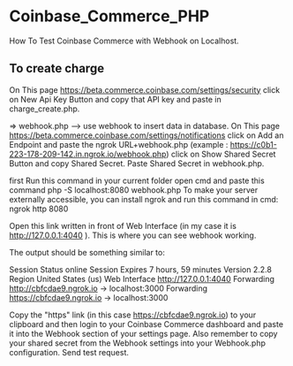 # Coinbase_Commerce_PHP
How To Test Coinbase Commerce with Webhook on Localhost.

## To create charge
On This page https://beta.commerce.coinbase.com/settings/security click on New Api Key Button and copy that API key and paste in charge_create.php.

=> webhook.php  --> use webhook to insert data in database.
On This page https://beta.commerce.coinbase.com/settings/notifications click on Add an Endpoint and paste the ngrok URL+webhook.php (example : https://c0b1-223-178-209-142.in.ngrok.io/webhook.php)
click on Show Shared Secret Button and copy Shared Secret. Paste Shared Secret in webhook.php.


first Run this command in your current folder
open cmd and paste this command
php -S localhost:8080 webhook.php
To make your server externally accessible, you can install ngrok and run this command in cmd:
ngrok http 8080

Open this link written in front of Web Interface (in my case it is  http://127.0.0.1:4040 ). This is where you can see webhook working.

The output should be something similar to:

Session Status                online
Session Expires               7 hours, 59 minutes
Version                       2.2.8
Region                        United States (us)
Web Interface                 http://127.0.0.1:4040
Forwarding                    http://cbfcdae9.ngrok.io -> localhost:3000
Forwarding                    https://cbfcdae9.ngrok.io -> localhost:3000

Copy the "https" link (in this case https://cbfcdae9.ngrok.io) to your clipboard and then login to your Coinbase Commerce dashboard and paste it into the Webhook section of your settings page. Also remember to copy your shared secret from the Webhook settings into your Webhook.php configuration. Send test request.


